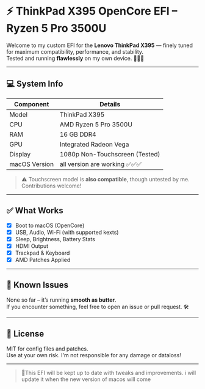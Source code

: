 # ⚡️ ThinkPad X395 OpenCore EFI – Ryzen 5 Pro 3500U

Welcome to my custom EFI for the **Lenovo ThinkPad X395** — finely tuned for maximum compatibility, performance, and stability.  
Tested and running **flawlessly** on my own device. 🧑‍💻🔥

---

## 💻 System Info

| Component          | Details                          |
|-------------------|----------------------------------|
| Model              | ThinkPad X395                    |
| CPU                | AMD Ryzen 5 Pro 3500U            |
| RAM                | 16 GB DDR4                       |
| GPU                | Integrated Radeon Vega           |
| Display            | 1080p Non-Touchscreen (Tested)   |
| macOS Version      | all version are working ✅✅✅ |

> ⚠️ Touchscreen model is **also compatible**, though untested by me. Contributions welcome!

---

## ✅ What Works

- [x] Boot to macOS (OpenCore)
- [x] USB, Audio, Wi-Fi (with supported kexts)
- [x] Sleep, Brightness, Battery Stats
- [x] HDMI Output
- [x] Trackpad & Keyboard
- [x] AMD Patches Applied

---

## 🚫 Known Issues

None so far – it’s running **smooth as butter**.  
If you encounter something, feel free to open an issue or pull request. 🛠️

---

## 📜 License

MIT for config files and patches.  
Use at your own risk. I'm not responsible for any damage or dataloss!

---

> 🧠This EFI will be kept up to date with tweaks and improvements. i will update it when the new version of macos will come 
